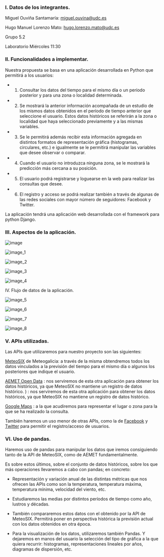 
<h3>I. Datos de los integrantes.</h3>

Miguel Ouviña Santamaría:    miguel.ouvina@udc.es

Hugo Manuel Lorenzo Mato:    hugo.lorenzo.mato@udc.es

Grupo 5.2

Laboratorio Miércoles 11:30


<h3>II. Funcionalidades a implementar.</h3>


Nuestra propuesta se basa en una aplicación desarrollada en Python que permitirá a los usuarios:


- 1) Consultar los datos del tiempo para el mismo día o un período posterior y para una zona o localidad determinada.

- 2) Se mostrará la anterior información acompañada de un estudio de los mismos datos obtenidos en el período de tiempo anterior que seleccione el usuario. Estos datos históricos se referirán a la zona o localidad que haya seleccionado previamente y a las mismas variables.

- 3) Se le permitirá además recibir esta información agregada en distintos formatos de representación gráfica (histogramas, circulares, etc.) e igualmente se le permitirá manipular las variables que desee observar o comparar.

- 4) Cuando el usuario no introduzca ninguna zona, se le mostrará la predicción más cercana a su posición.

- 5) El usuario podrá registrarse y loguearse en la web para realizar las consultas que desee.

- 6) El registro y acceso se podrá realizar también a través de algunas de las redes sociales con mayor número de seguidores: Facebook y Twitter.

La aplicación tendrá una aplicación web desarrollada con el framework para python Django.



<h3>III. Aspectos de la aplicación.</h3>


![image](image.png)

![image_1](image_1.png)

![image_2](image_2.png)

![image_3](image_3.png)

![image_4](image_4.png)


IV. Flujo de datos de la aplicación.

![image_5](image_5.png)

![image_6](image_6.png)

![image_7](image_7.png)

![image_8](image_8.png)



<h3>V. APIs utilizadas.</h3>

Las APIs que utilizaremos para nuestro proyecto son las siguientes:

[MeteoSIX](http://servizos.meteogalicia.gal/api_manual/gl/index.html) de Meteogalicia: a través de la misma obtendremos todos los datos vinculados a la previsión del tiempo para el mismo día o algunos los posteriores que indique el usuario.

[AEMET Open Data](https://opendata.aemet.es/centrodedescargas/inicio) : nos serviremos de esta otra aplicación para obtener los datos históricos, ya que  MeteoSIX no mantiene un registro de datos histórico.
) : nos serviremos de esta otra aplicación para obtener los datos históricos, ya que  MeteoSIX no mantiene un registro de datos histórico.

[Google Maps](https://developers.google.com/maps/web/?hl=es-419) : a la que acudiremos para representar el lugar o zona para la que se ha realizado la consulta.

También haremos un uso menor de otras APIs, como la de [Facebook](https://developers.facebook.com/docs/marketing-api/using-the-api) y [Twitter](https://dev.twitter.com/rest/public) para permitir el registro/acceso de usuarios.


<h3>VI. Uso de pandas.</h3>

Haremos uso de pandas para manipular los datos que iremos consiguiendo tanto de la API de MeteoSIX, como de AEMET fundamentalmente.

Es sobre estos últimos, sobre el conjunto de datos históricos, sobre los que más operaciones llevaremos a cabo con pandas; en concreto:

- Representación y variación anual de las distintas métricas que nos ofrecen las APIs como son la temperatura, temperatura máxima, temperatura mínima, velocidad del viento, etc.

- Estudiaremos las medias por distintos períodos de tiempo como año, lustros y décadas.

- También compararemos estos datos con el obtenido por la API de MeteoSIX. Permitirá poner en perspectiva histórica la previsión actual con los datos obtenidos en otra época.

- Para la visualización de los datos, utilizaremos también Pandas. Y dejaremos en manos del usuario la selección del tipo de gráfica a la que quiera recurrir: histogramas, representaciones lineales por años, diagramas de dispersión, etc.

